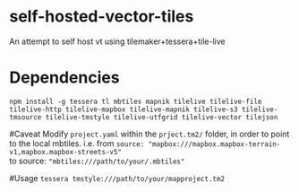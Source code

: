 # self-hosted-vector-tiles
An attempt to self host vt using tilemaker+tessera+tile-live



# Dependencies
```npm install -g tessera tl mbtiles mapnik tilelive tilelive-file tilelive-http tilelive-mapbox tilelive-mapnik tilelive-s3 tilelive-tmsource tilelive-tmstyle tilelive-utfgrid tilelive-vector tilejson```

#Caveat
Modify `project.yaml` within the `prject.tm2/` folder, in order to point to the local mbtiles.
i.e. from `source: "mapbox:///mapbox.mapbox-terrain-v1,mapbox.mapbox-streets-v5"`  
to source: `"mbtiles:///path/to/your/.mbtiles"`  


#Usage
`tessera tmstyle:///path/to/your/mapproject.tm2`